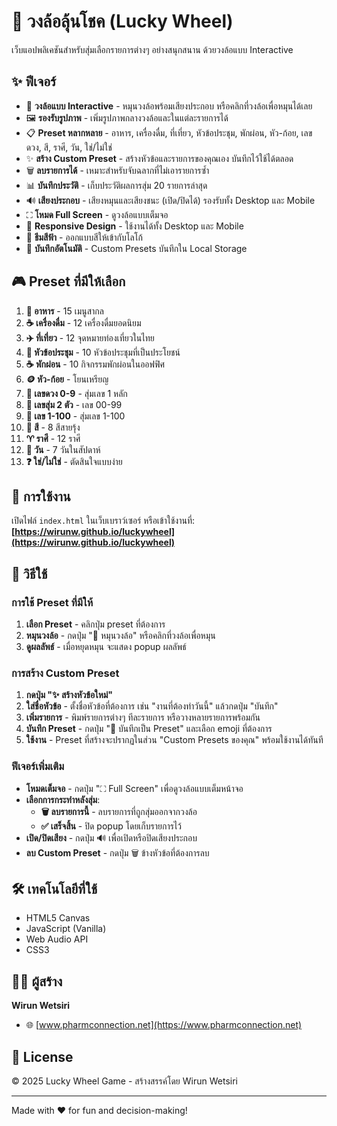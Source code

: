 # 🎰 วงล้อลุ้นโชค (Lucky Wheel)

เว็บแอปพลิเคชันสำหรับสุ่มเลือกรายการต่างๆ อย่างสนุกสนาน ด้วยวงล้อแบบ Interactive

## ✨ ฟีเจอร์

- 🎯 **วงล้อแบบ Interactive** - หมุนวงล้อพร้อมเสียงประกอบ หรือคลิกที่วงล้อเพื่อหมุนได้เลย
- 🖼️ **รองรับรูปภาพ** - เพิ่มรูปภาพกลางวงล้อและในแต่ละรายการได้
- 📋 **Preset หลากหลาย** - อาหาร, เครื่องดื่ม, ที่เที่ยว, หัวข้อประชุม, พักผ่อน, หัว-ก้อย, เลขดวง, สี, ราศี, วัน, ใช่/ไม่ใช่
- ✨ **สร้าง Custom Preset** - สร้างหัวข้อและรายการของคุณเอง บันทึกไว้ใช้ได้ตลอด
- 🗑️ **ลบรายการได้** - เหมาะสำหรับจับฉลากที่ไม่เอารายการซ้ำ
- 📊 **บันทึกประวัติ** - เก็บประวัติผลการสุ่ม 20 รายการล่าสุด
- 🔊 **เสียงประกอบ** - เสียงหมุนและเสียงชนะ (เปิด/ปิดได้) รองรับทั้ง Desktop และ Mobile
- ⛶ **โหมด Full Screen** - ดูวงล้อแบบเต็มจอ
- 📱 **Responsive Design** - ใช้งานได้ทั้ง Desktop และ Mobile
- 🎨 **ธีมสีฟ้า** - ออกแบบสีให้เข้ากับโลโก้
- 💾 **บันทึกอัตโนมัติ** - Custom Presets บันทึกใน Local Storage

## 🎮 Preset ที่มีให้เลือก

1. **🍜 อาหาร** - 15 เมนูสากล
2. **☕ เครื่องดื่ม** - 12 เครื่องดื่มยอดนิยม
3. **✈️ ที่เที่ยว** - 12 จุดหมายท่องเที่ยวในไทย
4. **💼 หัวข้อประชุม** - 10 หัวข้อประชุมที่เป็นประโยชน์
5. **☕ พักผ่อน** - 10 กิจกรรมพักผ่อนในออฟฟิศ
6. **🪙 หัว-ก้อย** - โยนเหรียญ
7. **🔢 เลขดวง 0-9** - สุ่มเลข 1 หลัก
8. **🎰 เลขสุ่ม 2 ตัว** - เลข 00-99
9. **💯 เลข 1-100** - สุ่มเลข 1-100
10. **🎨 สี** - 8 สีสายรุ้ง
11. **♈ ราศี** - 12 ราศี
12. **📅 วัน** - 7 วันในสัปดาห์
13. **❓ ใช่/ไม่ใช่** - ตัดสินใจแบบง่าย

## 🚀 การใช้งาน

เปิดไฟล์ `index.html` ในเว็บเบราว์เซอร์ หรือเข้าใช้งานที่:
**[https://wirunw.github.io/luckywheel](https://wirunw.github.io/luckywheel)**

## 📖 วิธีใช้

### การใช้ Preset ที่มีให้
1. **เลือก Preset** - คลิกปุ่ม preset ที่ต้องการ
2. **หมุนวงล้อ** - กดปุ่ม "🎯 หมุนวงล้อ" หรือคลิกที่วงล้อเพื่อหมุน
3. **ดูผลลัพธ์** - เมื่อหยุดหมุน จะแสดง popup ผลลัพธ์

### การสร้าง Custom Preset
1. **กดปุ่ม "✨ สร้างหัวข้อใหม่"**
2. **ใส่ชื่อหัวข้อ** - ตั้งชื่อหัวข้อที่ต้องการ เช่น "งานที่ต้องทำวันนี้" แล้วกดปุ่ม "บันทึก"
3. **เพิ่มรายการ** - พิมพ์รายการต่างๆ ทีละรายการ หรือวางหลายรายการพร้อมกัน
4. **บันทึก Preset** - กดปุ่ม "💾 บันทึกเป็น Preset" และเลือก emoji ที่ต้องการ
5. **ใช้งาน** - Preset ที่สร้างจะปรากฏในส่วน "Custom Presets ของคุณ" พร้อมใช้งานได้ทันที

### ฟีเจอร์เพิ่มเติม
- **โหมดเต็มจอ** - กดปุ่ม "⛶ Full Screen" เพื่อดูวงล้อแบบเต็มหน้าจอ
- **เลือกการกระทำหลังสุ่ม**:
  - **🗑️ ลบรายการนี้** - ลบรายการที่ถูกสุ่มออกจากวงล้อ
  - **✅ เสร็จสิ้น** - ปิด popup โดยเก็บรายการไว้
- **เปิด/ปิดเสียง** - กดปุ่ม 🔊 เพื่อเปิดหรือปิดเสียงประกอบ
- **ลบ Custom Preset** - กดปุ่ม 🗑️ ข้างหัวข้อที่ต้องการลบ

## 🛠️ เทคโนโลยีที่ใช้

- HTML5 Canvas
- JavaScript (Vanilla)
- Web Audio API
- CSS3

## 👨‍💻 ผู้สร้าง

**Wirun Wetsiri**
- 🌐 [www.pharmconnection.net](https://www.pharmconnection.net)

## 📄 License

© 2025 Lucky Wheel Game - สร้างสรรค์โดย Wirun Wetsiri

---

Made with ❤️ for fun and decision-making!
